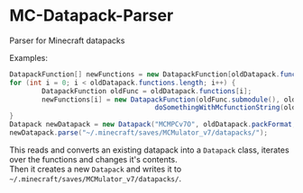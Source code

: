 # MC-Datapack-Parser
Parser for Minecraft datapacks

Examples:
```java
DatapackFunction[] newFunctions = new DatapackFunction[oldDatapack.functions.length];
for (int i = 0; i < oldDatapack.functions.length; i++) {
		DatapackFunction oldFunc = oldDatapack.functions[i];
		newFunctions[i] = new DatapackFunction(oldFunc.submodule(), oldFunc.name(), 
                                    doSomethingWithMcfunctionString(oldFunc.contents()));
}
Datapack newDatapack = new Datapack("MCMPCv7O", oldDatapack.packFormat, "MCMPCv7 Optimized", newFunctions);
newDatapack.parse("~/.minecraft/saves/MCMulator_v7/datapacks/");
```
This reads and converts an existing datapack into a `Datapack` class, iterates over the functions and changes it's contents.  
Then it creates a new `Datapack` and writes it to `~/.minecraft/saves/MCMulator_v7/datapacks/`.  

